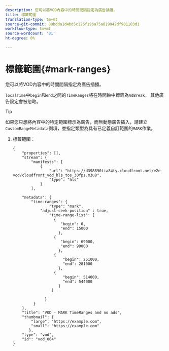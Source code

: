 ```yaml
---
description: 您可以將VOD內容中的時間間隔指定為廣告插播。
title: 標籤範圍
translation-type: tm+mt
source-git-commit: 89bdda1d4bd5c126f19ba75a819942df901183d1
workflow-type: tm+mt
source-wordcount: '81'
ht-degree: 0%

---
```



# 標籤範圍{#mark-ranges}

您可以將VOD內容中的時間間隔指定為廣告插播。

`localTime`中`begin`和`end`之間的`TimeRanges`將在時間軸中標籤為`AdBreak`。 其他廣告設定會被忽略。

>[!TIP]
>
>如果您只想將內容中的特定範圍標示為廣告，而無動態廣告插入，請建立`CustomRangeMetadata`例項，並指定類型為具有已定義自訂範圍的`MARK`作業。

1. 標籤範圍：

   ```
   {   
       "properties": [],
       "stream": {
           "manifests": [
               {
                   "url": "https://d398890tia84ty.cloudfront.net/e2e-vod/cloudfront_vod_hls_tos_30fps.m3u8",
                   "type": "hls"
               }
           ],
   
       "metadata": {
           "time-ranges": {
                   "type": "mark",
               "adjust-seek-position" : true,   
                   "time-range-list": [
                     {
                        "begin": 0,
                        "end": 15000
                       },
                     {
                        "begin": 69000,
                        "end": 99000
                       },
                     {
                         "begin": 251000,
                         "end": 281000
                       },
                     {
                         "begin": 514000,
                         "end": 544000
                       }
                    ]
   
                 }
            }           
       },   
       "title": "VOD - MARK TimeRanges and no ads",
       "thumbnail": {
           "large": "https://example.com",
           "small": "https://example.com"
          },
       "type": "vod",
       "id": "vod_004"
   }
   ```
